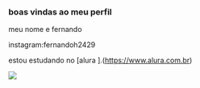 ### boas vindas ao meu perfil

meu nome e fernando

instagram:fernandoh2429


estou estudando no [alura ].(https://www.alura.com.br)


![](https://media.tenor.com/dc71fb3BphYAAAAM/day-week.gif)


